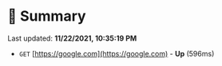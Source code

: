 # 📖 Summary
Last updated: **11/22/2021, 10:35:19 PM**

- `GET` [https://google.com](https://google.com) - **Up** (596ms)
